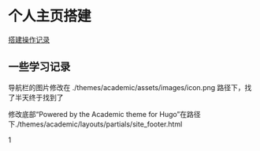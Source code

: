 # 个人主页搭建

[搭建操作记录](https://blog.csdn.net/huangyiming99999/article/details/127388144?spm=1001.2014.3001.5501)

## 一些学习记录
导航栏的图片修改在 ./themes/academic/assets/images/icon.png 路径下，找了半天终于找到了

修改底部“Powered by the Academic theme for Hugo”在路径下./themes/academic/layouts/partials/site_footer.html

1
